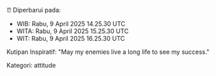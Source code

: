 ⏰ Diperbarui pada:
- WIB: Rabu, 9 April 2025 14.25.30 UTC
- WITA: Rabu, 9 April 2025 15.25.30 UTC
- WIT: Rabu, 9 April 2025 16.25.30 UTC

Kutipan Inspiratif:
"May my enemies live a long life to see my success."


Kategori: attitude

